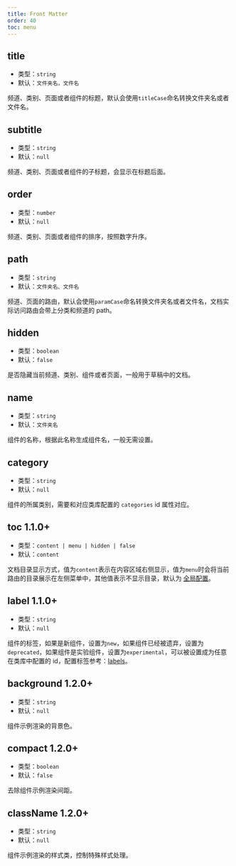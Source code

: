```yaml
---
title: Front Matter
order: 40
toc: menu
---
```


## title

- 类型：`string`
- 默认：`文件夹名，文件名`

频道、类别、页面或者组件的标题，默认会使用`titleCase`命名转换文件夹名或者文件名。

## subtitle

- 类型：`string`
- 默认：`null`

频道、类别、页面或者组件的子标题，会显示在标题后面。

## order

- 类型：`number`
- 默认：`null`

频道、类别、页面或者组件的排序，按照数字升序。

## path
- 类型：`string`
- 默认：`文件夹名、文件名`

频道、页面的路由，默认会使用`paramCase`命名转换文件夹名或者文件名，文档实际访问路由会带上分类和频道的 path。

## hidden
- 类型：`boolean`
- 默认：`false`

是否隐藏当前频道、类别、组件或者页面，一般用于草稿中的文档。

## name
- 类型：`string`
- 默认：`文件夹名`

组件的名称，根据此名称生成组件名，一般无需设置。

## category
- 类型：`string`
- 默认：`null`

组件的所属类别，需要和对应类库配置的 `categories` id 属性对应。

## toc <label>1.1.0+</label>
- 类型：`content | menu | hidden | false`
- 默认：`content`

文档目录显示方式，值为`content`表示在内容区域右侧显示，值为`menu`时会将当前路由的目录展示在左侧菜单中，其他值表示不显示目录，默认为 [全局配置](/configuration/global#toc)。

## label <label>1.1.0+</label>
- 类型：`string`
- 默认：`null`

组件的标签，如果是新组件，设置为`new`，如果组件已经被遗弃，设置为`deprecated`，如果组件是实验组件，设置为`experimental`，可以被设置成为任意在类库中配置的 id，配置标签参考：[labels](configuration/lib#labels)。

## background <label>1.2.0+</label>
- 类型：`string`
- 默认：`null`

组件示例渲染的背景色。

## compact <label>1.2.0+</label>
- 类型：`boolean`
- 默认：`false`

去除组件示例渲染间距。

## className <label>1.2.0+</label>
- 类型：`string`
- 默认：`null`

组件示例渲染的样式类，控制特殊样式处理。


